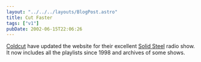 ```yaml
---
layout: "../../../layouts/BlogPost.astro"
title: Cut Faster
tags: ["v1"]
pubDate: 2002-06-15T22:06:26
---
```


[Coldcut][1] have updated the website for their excellent [Solid Steel][2] radio show. It now includes all the playlists since 1998 and archives of some shows.

[1]: http://www.ninjatune.net/coldcut/ "Coldcut on ninjatune.net"
[2]: http://www.ninjatune.net/ "Coldcut's Solid Steel on ninjatune.net"
